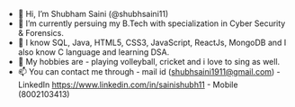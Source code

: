 - 👋 Hi, I’m Shubham Saini (@shubhsaini11)
- 👀 I’m currently persuing my B.Tech with specialization in Cyber Security & Forensics.
- 🌱 I know SQL, Java, HTML5, CSS3, JavaScript, ReactJs, MongoDB and I also know C language and learning DSA.
- 💞️ My hobbies are - playing volleyball, cricket and i love to sing as well.
- 📫 You can contact me through - mail id (shubhsaini1911@gmail.com)
      - LinkedIn https://www.linkedin.com/in/sainishubh11
      - Mobile (8002103413)
